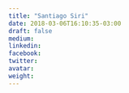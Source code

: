 ```yaml
---
title: "Santiago Siri"
date: 2018-03-06T16:10:35-03:00
draft: false
medium:
linkedin:
facebook:
twitter:
avatar:
weight:
---
```

